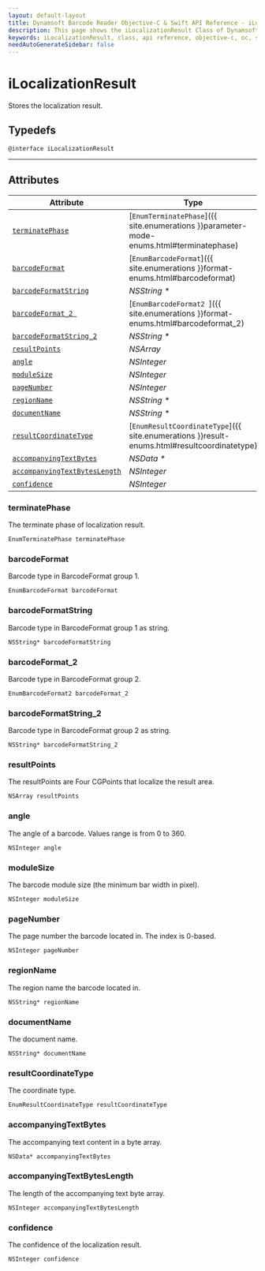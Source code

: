 ```yaml
---
layout: default-layout
title: Dynamsoft Barcode Reader Objective-C & Swift API Reference - iLocalizationResult Class
description: This page shows the iLocalizationResult Class of Dynamsoft Barcode Reader for iOS SDK.
keywords: iLocalizationResult, class, api reference, objective-c, oc, swift
needAutoGenerateSidebar: false
---
```



# iLocalizationResult

Stores the localization result.

## Typedefs

```objc
@interface iLocalizationResult
```  
  
---
  

## Attributes
  
| Attribute | Type |
|---------- | ---- |
| [`terminatePhase`](#terminatephase) | [`EnumTerminatePhase`]({{ site.enumerations }}parameter-mode-enums.html#terminatephase) |
| [`barcodeFormat`](#barcodeformat) | [`EnumBarcodeFormat`]({{ site.enumerations }}format-enums.html#barcodeformat) |
| [`barcodeFormatString`](#barcodeformatstring) | *NSString \** |
| [`barcodeFormat_2 `](#barcodeformat_2 ) | [`EnumBarcodeFormat2 `]({{ site.enumerations }}format-enums.html#barcodeformat_2) |
| [`barcodeFormatString_2`](#barcodeformatstring_2) | *NSString \** |
| [`resultPoints`](#resultpoints) | *NSArray* |
| [`angle`](#angle) | *NSInteger* |
| [`moduleSize`](#modulesize) | *NSInteger* |
| [`pageNumber`](#pagenumber) | *NSInteger* |
| [`regionName`](#regionname) | *NSString \** |
| [`documentName`](#documentname)| *NSString \** |
| [`resultCoordinateType`](#resultcoordinatetype) | [`EnumResultCoordinateType`]({{ site.enumerations }}result-enums.html#resultcoordinatetype) |
| [`accompanyingTextBytes`](#accompanyingtextbytes) | *NSData \** |
| [`accompanyingTextBytesLength`](#accompanyingtextbyteslength) | *NSInteger* |
| [`confidence`](#confidence) | *NSInteger* |


### terminatePhase

The terminate phase of localization result.

```objc
EnumTerminatePhase terminatePhase
```

### barcodeFormat

Barcode type in BarcodeFormat group 1.

```objc
EnumBarcodeFormat barcodeFormat
```

### barcodeFormatString

Barcode type in BarcodeFormat group 1 as string.

```objc
NSString* barcodeFormatString
```

### barcodeFormat_2

Barcode type in BarcodeFormat group 2.

```objc
EnumBarcodeFormat2 barcodeFormat_2
```

### barcodeFormatString_2

Barcode type in BarcodeFormat group 2 as string.

```objc
NSString* barcodeFormatString_2
```

### resultPoints

The resultPoints are Four CGPoints that localize the result area.

```objc
NSArray resultPoints
```

### angle

The angle of a barcode. Values range is from 0 to 360.

```objc
NSInteger angle
```

### moduleSize

The barcode module size (the minimum bar width in pixel).

```objc
NSInteger moduleSize
```

### pageNumber

The page number the barcode located in. The index is 0-based.

```objc
NSInteger pageNumber
```

### regionName

The region name the barcode located in.

```objc
NSString* regionName
```

### documentName

The document name.

```objc
NSString* documentName
```

### resultCoordinateType

The coordinate type.

```objc
EnumResultCoordinateType resultCoordinateType
```

### accompanyingTextBytes

The accompanying text content in a byte array.

```objc
NSData* accompanyingTextBytes
```

### accompanyingTextBytesLength

The length of the accompanying text byte array.

```objc
NSInteger accompanyingTextBytesLength
```

### confidence

The confidence of the localization result.

```objc
NSInteger confidence
```
